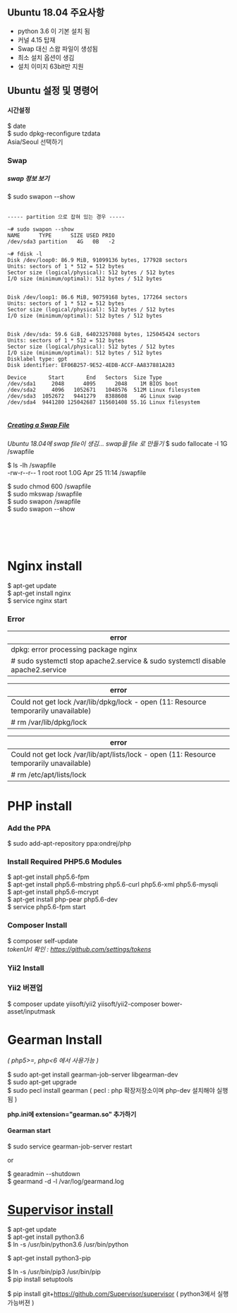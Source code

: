 ## Ubuntu 18.04 주요사항 
* python 3.6 이 기본 설치 됨
* 커널 4.15 탑재 
* Swap  대신 스왑 파일이 생성됨  
* 최소 설치 옵션이 생김
* 설치 이미지 63bit만 지원
  
## Ubuntu 설정 및 명령어  
  
#### 시간설정
$ date  
$ sudo dpkg-reconfigure tzdata  
  Asia/Seoul 선택하기  
  
  
### Swap
  
##### swap 정보 보기  
$ sudo swapon --show  

<pre>
<code>
----- partition 으로 잡혀 있는 경우 -----

~# sudo swapon --show
NAME      TYPE      SIZE USED PRIO
/dev/sda3 partition   4G   0B   -2

~# fdisk -l
Disk /dev/loop0: 86.9 MiB, 91099136 bytes, 177928 sectors
Units: sectors of 1 * 512 = 512 bytes
Sector size (logical/physical): 512 bytes / 512 bytes
I/O size (minimum/optimal): 512 bytes / 512 bytes


Disk /dev/loop1: 86.6 MiB, 90759168 bytes, 177264 sectors
Units: sectors of 1 * 512 = 512 bytes
Sector size (logical/physical): 512 bytes / 512 bytes
I/O size (minimum/optimal): 512 bytes / 512 bytes


Disk /dev/sda: 59.6 GiB, 64023257088 bytes, 125045424 sectors
Units: sectors of 1 * 512 = 512 bytes
Sector size (logical/physical): 512 bytes / 512 bytes
I/O size (minimum/optimal): 512 bytes / 512 bytes
Disklabel type: gpt
Disk identifier: EF06B257-9E52-4EDB-ACCF-AA837881A283

Device       Start       End   Sectors  Size Type
/dev/sda1     2048      4095      2048    1M BIOS boot
/dev/sda2     4096   1052671   1048576  512M Linux filesystem
/dev/sda3  1052672   9441279   8388608    4G Linux swap
/dev/sda4  9441280 125042687 115601408 55.1G Linux filesystem
</code>
</pre>


##### [Creating a Swap File](https://www.digitalocean.com/community/tutorials/how-to-add-swap-space-on-ubuntu-18-04)
_Ubuntu 18.04에  swap file이 생김...  swap을 file 로 만들기_
$ sudo fallocate -l 1G /swapfile   
  
$ ls -lh /swapfile  
-rw-r--r-- 1 root root 1.0G Apr 25 11:14 /swapfile  
  
$ sudo chmod 600 /swapfile  
$ sudo mkswap /swapfile  
$ sudo swapon /swapfile  
$ sudo swapon --show  
 
<br/><br/><br/>

# Nginx install
$ apt-get update   
$ apt-get install nginx    
$ service nginx start  
  
  
### Error
| error |
| ----- |
| dpkg: error processing package nginx |
| # sudo systemctl stop apache2.service & sudo systemctl disable apache2.service |

| error |
| ----- |
| Could not get lock /var/lib/dpkg/lock - open (11: Resource temporarily unavailable) |
| # rm /var/lib/dpkg/lock |

| error |
| ----- |
| Could not get lock /var/lib/apt/lists/lock - open (11: Resource temporarily unavailable) |
| # rm /etc/apt/lists/lock |
  
  
  
# PHP install
### Add the PPA
$ sudo add-apt-repository ppa:ondrej/php  

### Install Required PHP5.6 Modules
$ apt-get install php5.6-fpm  
$ apt-get install php5.6-mbstring php5.6-curl php5.6-xml php5.6-mysqli  
$ apt-get install php5.6-mcrypt  
$ apt-get install php-pear php5.6-dev  
$ service php5.6-fpm start  
  
### Composer Install  
$ composer self-update  
_tokenUrl 확인 : https://github.com/settings/tokens_  
  
### Yii2 Install  
  
### Yii2 버젼업  
$ composer update yiisoft/yii2 yiisoft/yii2-composer bower-asset/inputmask  
  
  
  
# Gearman Install
_( php5>=, php<6 에서 사용가능 )_  
  
$ sudo apt-get install gearman-job-server libgearman-dev   
$ sudo apt-get upgrade  
$ sudo pecl install gearman  ( pecl : php 확장저장소이며  php-dev 설치해야 실행 됨 )  

__php.ini에 extension="gearman.so" 추가하기__  
  
  
#### Gearman start
$ sudo service gearman-job-server restart  
  
or  

$ gearadmin --shutdown  
$ gearmand -d -l /var/log/gearmand.log  
  
  
# [Supervisor install](http://supervisord.org/installing.html)  
 
$ apt-get update  
$ apt-get install python3.6  
$ ln -s /usr/bin/python3.6 /usr/bin/python  
  
$ apt-get install python3-pip  
  
$ ln -s /usr/bin/pip3 /usr/bin/pip  
$ pip install setuptools   
  
$ pip install git+https://github.com/Supervisor/supervisor ( python3에서 실행가능버젼 )
  
  
<br/><br/>

